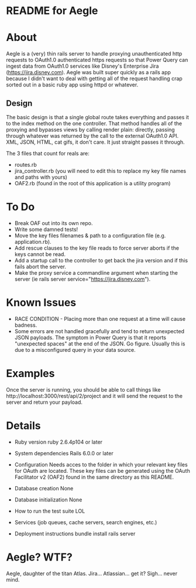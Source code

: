 # README for Aegle

# About
Aegle is a (very) thin rails server to handle proxying unauthenticated http requests to OAuth1.0 authenticated https requests
so that Power Query can ingest data from OAuth1.0 services like Disney's Enterprise Jira (https://jira.disney.com). Aegle was 
built super quickly as a rails app because I didn't want to deal with getting all of the request handling crap sorted out in 
a basic ruby app using httpd or whatever.

## Design
The basic design is that a single global route takes everything and passes it to the index method on the one controller.
That method handles all of the proxying and bypasses views by calling render plain: directly, passing through whatever was 
returned by the call to the external OAuth1.0 API. XML, JSON, HTML, cat gifs, it don't care. It just straight passes it through.

The 3 files that count for reals are:
* routes.rb
* jira_controller.rb (you will need to edit this to replace my key file names and paths with yours)
* OAF2.rb (found in the root of this application is a utility program)

# To Do
* Break OAF out into its own repo.
* Write some damned tests!
* Move the key files filenames & path to a configuration file (e.g. application.rb).
* Add rescue clauses to the key file reads to force server aborts if the keys cannot be read.
* Add a startup call to the controller to get back the jira version and if this fails abort the server.
* Make the proxy service a commandline argument when starting the server (ie rails server service="https://jira.disney.com").

# Known Issues
* RACE CONDITION - Placing more than one request at a time will cause badness.
* Some errors are not handled gracefully and tend to return unexpected JSON payloads. The symptom in Power Query is that it
reports "unexpected spaces" at the end of the JSON. Go figure. Usually this is due to a misconfigured query in your data source.

# Examples
Once the server is running, you should be able to call things like http://localhost:3000/rest/api/2/project and it will send
the request to the server and return your payload.

# Details
* Ruby version
ruby 2.6.4p104 or later

* System dependencies
Rails 6.0.0 or later

* Configuration
Needs acces to the folder in which your relevant key files for OAuth are located.
These key files can be generated using the OAuth Facilitator v2 (OAF2) found in the same directory as this README.

* Database creation
None

* Database initialization
None

* How to run the test suite
LOL

* Services (job queues, cache servers, search engines, etc.)

* Deployment instructions
bundle install
rails server

# Aegle? WTF?
Aegle, daughter of the titan Atlas. Jira... Atlassian... get it?
Sigh... never mind.
